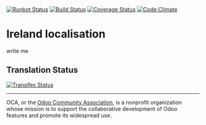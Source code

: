 [![Runbot Status](https://runbot.odoo-community.org/runbot/badge/flat/201/11.0.svg)](https://runbot.odoo-community.org/runbot/repo/github-com-oca-l10n-ireland-201)
[![Build Status](https://travis-ci.org/OCA/l10n-ireland.svg?branch=11.0)](https://travis-ci.org/OCA/l10n-ireland)
[![Coverage Status](https://coveralls.io/repos/OCA/l10n-ireland/badge.svg?branch=11.0&service=github)](https://coveralls.io/github/OCA/l10n-ireland?branch=11.0)
[![Code Climate](https://codeclimate.com/github/OCA/l10n-ireland/badges/gpa.svg)](https://codeclimate.com/github/OCA/l10n-ireland)

# Ireland localisation

write me



Translation Status
------------------
[![Transifex Status](https://www.transifex.com/projects/p/OCA-l10n-ireland-11-0/chart/image_png)](https://www.transifex.com/projects/p/OCA-l10n-ireland-11-0)

----

OCA, or the [Odoo Community Association](http://odoo-community.org/), is a nonprofit organization whose
mission is to support the collaborative development of Odoo features and
promote its widespread use.
